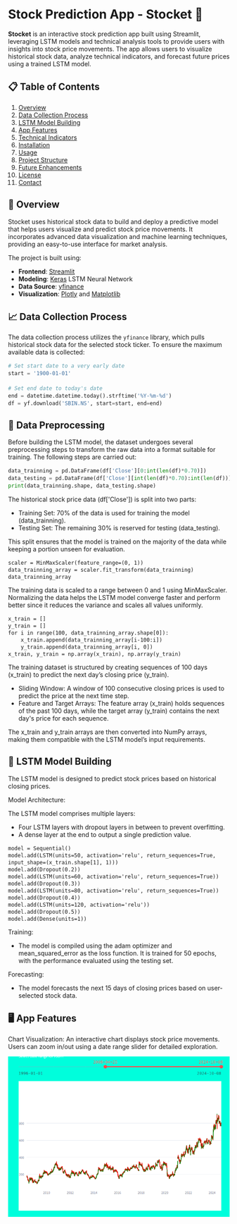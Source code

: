 # Stock Prediction App - Stocket 🚀
 
**Stocket** is an interactive stock prediction app built using Streamlit, leveraging LSTM models and technical analysis tools to provide users with insights into stock price movements. The app allows users to visualize historical stock data, analyze technical indicators, and forecast future prices using a trained LSTM model.

## 📋 Table of Contents

1. [Overview](#overview)
2. [Data Collection Process](#data-collection-process)
3. [LSTM Model Building](#lstm-model-building)
4. [App Features](#app-features)
5. [Technical Indicators](#technical-indicators)
6. [Installation](#installation)
7. [Usage](#usage)
8. [Project Structure](#project-structure)
9. [Future Enhancements](#future-enhancements)
10. [License](#license)
11. [Contact](#contact)

## 📘 Overview

Stocket uses historical stock data to build and deploy a predictive model that helps users visualize and predict stock price movements. It incorporates advanced data visualization and machine learning techniques, providing an easy-to-use interface for market analysis.

The project is built using:
- **Frontend**: [Streamlit](https://streamlit.io/)
- **Modeling**: [Keras](https://keras.io/) LSTM Neural Network
- **Data Source**: [yfinance](https://pypi.org/project/yfinance/)
- **Visualization**: [Plotly](https://plotly.com/) and [Matplotlib](https://matplotlib.org/)

## 📈 Data Collection Process

The data collection process utilizes the `yfinance` library, which pulls historical stock data for the selected stock ticker. To ensure the maximum available data is collected:
```python
# Set start date to a very early date
start = '1900-01-01'

# Set end date to today's date
end = datetime.datetime.today().strftime('%Y-%m-%d')
df = yf.download('SBIN.NS', start=start, end=end)
```

## 🧹 Data Preprocessing
Before building the LSTM model, the dataset undergoes several preprocessing steps to transform the raw data into a format suitable for training. The following steps are carried out:
```Python
data_trainning = pd.DataFrame(df['Close'][0:int(len(df)*0.70)])
data_testing = pd.DataFrame(df['Close'][int(len(df)*0.70):int(len(df))])
print(data_trainning.shape, data_testing.shape)
```
The historical stock price data (df['Close']) is split into two parts:
* Training Set: 70% of the data is used for training the model (data_trainning).
* Testing Set: The remaining 30% is reserved for testing (data_testing).
  
This split ensures that the model is trained on the majority of the data while keeping a portion unseen for evaluation.
```
scaler = MinMaxScaler(feature_range=(0, 1))
data_trainning_array = scaler.fit_transform(data_trainning)
data_trainning_array
```
The training data is scaled to a range between 0 and 1 using MinMaxScaler. Normalizing the data helps the LSTM model converge faster and perform better since it reduces the variance and scales all values uniformly.
```
x_train = []
y_train = []
for i in range(100, data_trainning_array.shape[0]):
    x_train.append(data_trainning_array[i-100:i])
    y_train.append(data_trainning_array[i, 0])
x_train, y_train = np.array(x_train), np.array(y_train)
```
The training dataset is structured by creating sequences of 100 days (x_train) to predict the next day’s closing price (y_train).
* Sliding Window: A window of 100 consecutive closing prices is used to predict the price at the next time step.
* Feature and Target Arrays: The feature array (x_train) holds sequences of the past 100 days, while the target array (y_train) contains the next day's price for each sequence.
  
The x_train and y_train arrays are then converted into NumPy arrays, making them compatible with the LSTM model’s input requirements.

## 🧠 LSTM Model Building
The LSTM model is designed to predict stock prices based on historical closing prices.

Model Architecture:

The LSTM model comprises multiple layers:
* Four LSTM layers with dropout layers in between to prevent overfitting.
* A dense layer at the end to output a single prediction value.

```
model = Sequential()
model.add(LSTM(units=50, activation='relu', return_sequences=True, input_shape=(x_train.shape[1], 1)))
model.add(Dropout(0.2))
model.add(LSTM(units=60, activation='relu', return_sequences=True))
model.add(Dropout(0.3))
model.add(LSTM(units=80, activation='relu', return_sequences=True))
model.add(Dropout(0.4))
model.add(LSTM(units=120, activation='relu'))
model.add(Dropout(0.5))
model.add(Dense(units=1))
```

Training:
* The model is compiled using the adam optimizer and mean_squared_error as the loss function.
It is trained for 50 epochs, with the performance evaluated using the testing set.

Forecasting:
* The model forecasts the next 15 days of closing prices based on user-selected stock data.

## 🖥️ App Features

Chart Visualization:
An interactive chart displays stock price movements.
Users can zoom in/out using a date range slider for detailed exploration.

![](1.png)


